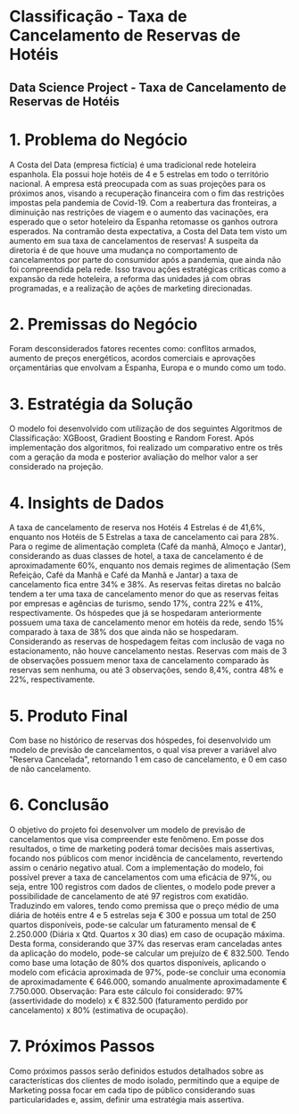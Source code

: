 # Classificação - Taxa de Cancelamento de Reservas de Hotéis

## Data Science Project - Taxa de Cancelamento de Reservas de Hotéis

# 1.	Problema do Negócio
A Costa del Data (empresa fictícia) é uma tradicional rede hoteleira espanhola. Ela possui hoje hotéis de 4 e 5 estrelas em todo o território nacional.
A empresa está preocupada com as suas projeções para os próximos anos, visando a recuperação financeira com o fim das restrições impostas pela pandemia de Covid-19.
Com a reabertura das fronteiras, a diminuição nas restrições de viagem e o aumento das vacinações, era esperado que o setor hoteleiro da Espanha retomasse os ganhos outrora esperados.
Na contramão desta expectativa, a Costa del Data tem visto um aumento em sua taxa de cancelamentos de reservas! A suspeita da diretoria é de que houve uma mudança no comportamento de cancelamentos por parte do consumidor após a pandemia, que ainda não foi compreendida pela rede.
Isso travou ações estratégicas críticas como a expansão da rede hoteleira, a reforma das unidades já com obras programadas, e a realização de ações de marketing direcionadas.

# 2.	Premissas do Negócio
Foram desconsiderados fatores recentes como: conflitos armados, aumento de preços energéticos, acordos comerciais e aprovações orçamentárias que envolvam a Espanha, Europa e o mundo como um todo.

# 3.	Estratégia da Solução
O modelo foi desenvolvido com utilização de dos seguintes Algoritmos de Classificação: XGBoost, Gradient Boosting e Random Forest.
Após implementação dos algoritmos, foi realizado um comparativo entre os três com a geração da moda e posterior avaliação do melhor valor a ser considerado na projeção.

# 4.	Insights de Dados
A taxa de cancelamento de reserva nos Hotéis 4 Estrelas é de 41,6%, enquanto nos Hotéis de 5 Estrelas a taxa de cancelamento cai para 28%.
Para o regime de alimentação completa (Café da manhã, Almoço e Jantar), considerando as duas classes de hotel, a taxa de cancelamento é de aproximadamente 60%, enquanto nos demais regimes de alimentação (Sem Refeição, Café da Manhã e Café da Manhã e Jantar) a taxa de cancelamento fica entre 34% e 38%.
As reservas feitas diretas no balcão tendem a ter uma taxa de cancelamento menor do que as reservas feitas por empresas e agências de turismo, sendo 17%, contra 22% e 41%, respectivamente.
Os hóspedes que já se hospedaram anteriormente possuem uma taxa de cancelamento menor em hotéis da rede, sendo 15% comparado à taxa de 38% dos que ainda não se hospedaram.
Considerando as reservas de hospedagem feitas com inclusão de vaga no estacionamento, não houve cancelamento nestas.
Reservas com mais de 3 de observações possuem menor taxa de cancelamento comparado às reservas sem nenhuma, ou até 3 observações, sendo 8,4%, contra 48% e 22%, respectivamente.

# 5.	Produto Final
Com base no histórico de reservas dos hóspedes, foi desenvolvido um modelo de previsão de cancelamentos, o qual visa prever a variável alvo "Reserva Cancelada", retornando 1 em caso de cancelamento, e 0 em caso de não cancelamento.

# 6.	Conclusão
O objetivo do projeto foi desenvolver um modelo de previsão de cancelamentos que visa compreender este fenômeno.
Em posse dos resultados, o time de marketing poderá tomar decisões mais assertivas, focando nos públicos com menor incidência de cancelamento, revertendo assim o cenário negativo atual.
Com a implementação do modelo, foi possível prever a taxa de cancelamentos com uma eficácia de 97%, ou seja, entre 100 registros com dados de clientes, o modelo pode prever a possibilidade de cancelamento de até 97 registros com exatidão.
Traduzindo em valores, tendo como premissa que o preço médio de uma diária de hotéis entre 4 e 5 estrelas seja € 300 e possua um total de 250 quartos disponíveis, pode-se calcular um faturamento mensal de € 2.250.000 (Diária x Qtd. Quartos x 30 dias) em caso de ocupação máxima. Desta forma, considerando que 37% das reservas eram canceladas antes da aplicação do modelo, pode-se calcular um prejuízo de € 832.500.
Tendo como base uma lotação de 80% dos quartos disponíveis, aplicando o modelo com eficácia aproximada de 97%, pode-se concluir uma economia de aproximadamente € 646.000, somando anualmente aproximadamente € 7.750.000.
Observação: Para este cálculo foi considerado: 97% (assertividade do modelo) x € 832.500 (faturamento perdido por cancelamento) x 80% (estimativa de ocupação).


# 7.	Próximos Passos
Como próximos passos serão definidos estudos detalhados sobre as características dos clientes de modo isolado, permitindo que a equipe de Marketing possa focar em cada tipo de público considerando suas particularidades e, assim, definir uma estratégia mais assertiva.

